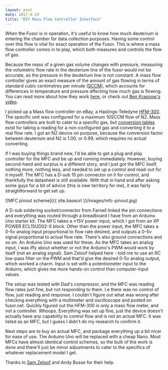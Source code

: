 ```yaml
---
layout: post
date: 2017-4-19
title: "DIY Mass Flow Controller Interface"
---
```


When the Fusor is in operation, it's useful to know how much deuterium is entering the chamber for data collection purposes.  Having some control over this flow is vital for exact operation of the Fusor.  This is where a mass flow controller comes in to play, which both measures and controls the flow of gas.

Because the mass of a given gas volume changes with pressure, measuring the volumetric flow rate in the deuterium line of the fusor would not be accurate, as the pressure in the deuterium line is not constant.  A mass flow controller gives an exact measure of the amount of gas flowing in terms of standard cubic centimetres per minute ([SCCM](https://en.wikipedia.org/wiki/SCCM_(flow_unit))), which accounts for differences in temperature and pressure affecting how much gas is flowing.  You can read more about how they work [here](http://mfchelp.com/mass-flow-controller-tutorial/theory-of-operation), or check out [Ben Krasnow's video](https://www.youtube.com/watch?v=BfdwD1V3jNk&t=310s).

I picked up a Mass flow controller on eBay, a Hastings-Teledyne [HFM-300](http://www.teledyne-hi.com/products-services/thermal-mass-flow/hfm-300-hfc-302).  The specific unit was configured for a maximum 10SCCM flow of N2.  Mass flow controllers are built to cater to a specific gas, but [conversion tables](https://www.mksinst.com/docs/ur/MFCGasCorrection.aspx) exist for taking a reading for a non-configured gas and converting it to a real flow rate.  I got an N2 device on purpose, because the conversion factor between deuterium and N2 is 1.00, or 0.99, which requires no actual converting.

If I was buying things brand new, I'd be able to get a plug and play controller for the MFC and be up and running immediately.  However, buying second-hand and surplus is a different story, and I just got the MFC itself, nothing more, nothing less, and needed to set up a control and read-out for it myself.  The MFC has a D-sub 15 pin connector on it for control, and thankfully the datasheet is still available.  With that in hand and after asking some guys for a bit of advice (this is new territory for me), it was fairly straightforward to get set up.  

![MFC pinout scheme]({{ site.baseurl }}/images/mfc-pinout.jpg)

A D-sub soldering socket/connector from Farnell linked the pin connections and everything was routed through a breadboard I have from an Arduino Uno starter kit.  The MFC takes a ±15V power input, which I got from an XP POWER ECL15UD02-S block.  Other than the power input, the MFC takes a 0-5v analog input proportional to flow rate desired, and outputs a 0-5v signal proportional to actual flow rate.  There's also ground connections and so on.  An Arduino Uno was used for these.  As the MFC takes an analog input, I was iffy about whether or not the Arduino's PWM would work by itself (not an analog signal).  Sam Zeloof helped here - told me to use an RC low-pass filter on the PWM and that'd give the desired 0-5v analog output, which worked a charm.  Input is set with a potentiometer input to the Arduino, which gives me more hands-on control than computer-input values.

The setup was tested with Dad's compressor, and the MFC was reading flow rates just fine, but not responding to them.  I.e there was no control of flow, just reading and response.  I couldn't figure out what was wrong after checking everything with a multimeter and oscilloscope and posted on fusor.net.  Quickly figured out the HFM-300 is only a mass flow meter, and not a controller.  Whoops.  Everything was set up fine, just the device doesn't actually have any capability to control flow and is not an actual MFC.  It was listed as an MFC, but I guess I didn't do my research to confirm it.

Next steps are to buy an actual MFC, and package everything up a bit nicer for ease of use.  The Arduino Uno will be replaced with a cheap Nano.  Most MFCs have almost identical control schemes, so the bulk of the work is done and there'll just be minor adjustments to cater to the specifics of whatever replacement model I get.

Thanks to [Sam Zeloof](http://sam.zeloof.xyz) and Andy Busse for their help.
